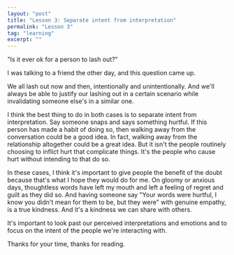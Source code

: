 ```yaml
---
layout: "post"
title: "Lesson 3: Separate intent from interpretation"
permalink: "Lesson 3"
tag: "learning"
excerpt: ""
---
```


"Is it ever ok for a person to lash out?"

I was talking to a friend the other day, and this question came up. 

We all lash out now and then, intentionally and unintentionally. And we'll always be able to justify our lashing out in a certain scenario while invalidating someone else's in a similar one.

I think the best thing to do in both cases is to separate intent from interpretation. Say someone snaps and says something hurtful. If this person has made a habit of doing so, then walking away from the conversation could be a good idea. In fact, walking away from the relationship altogether could be a great idea. But it isn't the people routinely choosing to inflict hurt that complicate things. It's the people who cause hurt without intending to that do so. 

In these cases, I think it's important to give people the benefit of the doubt because that's what I hope they would do for me. On gloomy or anxious days, thoughtless words have left my mouth and left a feeling of regret and guilt as they did so. And having someone say "Your words were hurtful, I know you didn't mean for them to be, but they were" with genuine empathy, is a true kindness. And it's a kindness we can share with others. 

It's important to look past our perceived interpretations and emotions and to focus on the intent of the people we're interacting with.

Thanks for your time, thanks for reading.